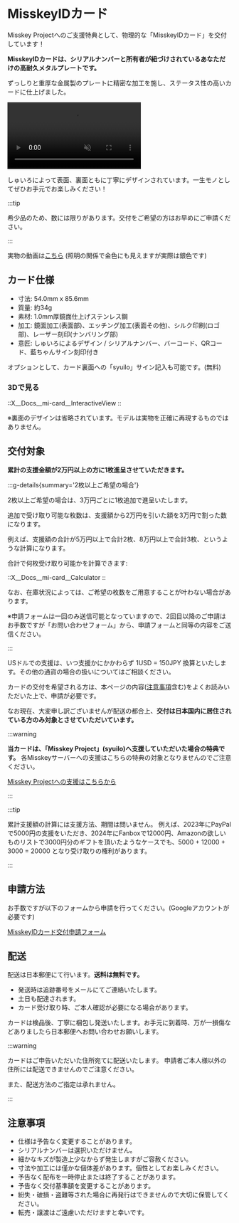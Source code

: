 # MisskeyIDカード

Misskey Projectへのご支援特典として、物理的な「MisskeyIDカード」を交付しています！

**MisskeyIDカードは、シリアルナンバーと所有者が紐づけされているあなただけの高耐久メタルプレートです。**

ずっしりと重厚な金属製のプレートに精密な加工を施し、ステータス性の高いカードに仕上げました。

<video src="/video/mi-id-card-teaser.mp4" muted autoplay loop></video>

しゅいろによって表面、裏面ともに丁寧にデザインされています。一生モノとしてぜひお手元でお楽しみください！

:::tip

希少品のため、数には限りがあります。交付をご希望の方はお早めにご申請ください。

:::

実物の動画は[こちら](https://www.youtube.com/shorts/AdzzwxEa-WE) (照明の関係で金色にも見えますが実際は銀色です)

## カード仕様

- 寸法: 54.0mm x 85.6mm
- 質量: 約34g
- 素材: 1.0mm厚鏡面仕上げステンレス鋼
- 加工: 鏡面加工(表面部)、エッチング加工(表面その他)、シルク印刷(ロゴ部)、レーザー刻印(ナンバリング部)
- 意匠: しゅいろによるデザイン / シリアルナンバー、バーコード、QRコード、藍ちゃんサイン刻印付き

オプションとして、カード裏面への「syuilo」サイン記入も可能です。(無料)

### 3Dで見る

::X__Docs__mi-card__InteractiveView
::

※裏面のデザインは省略されています。モデルは実物を正確に再現するものではありません。

## 交付対象

**累計の支援金額が2万円以上の方に1枚進呈させていただきます。**

:::g-details{summary='2枚以上ご希望の場合'}

2枚以上ご希望の場合は、3万円ごとに1枚追加で進呈いたします。

追加で受け取り可能な枚数は、支援額から2万円を引いた額を3万円で割った数になります。

例えば、支援額の合計が5万円以上で合計2枚、8万円以上で合計3枚、というような計算になります。

合計で何枚受け取り可能かを計算できます:

::X__Docs__mi-card__Calculator
::

なお、在庫状況によっては、ご希望の枚数をご用意することが叶わない場合があります。

※申請フォームは一回のみ送信可能となっていますので、2回目以降のご申請はお手数ですが「お問い合わせフォーム」から、申請フォームと同等の内容をご送信ください。

:::

USドルでの支援は、いつ支援かにかかわらず 1USD = 150JPY 換算といたします。その他の通貨の場合の扱いについてはご相談ください。

カードの交付を希望される方は、本ページの内容([注意事項](#注意事項)含む)をよくお読みいただいた上で、申請が必要です。

なお現在、大変申し訳ございませんが配送の都合上、**交付は日本国内に居住されている方のみ対象とさせていただいています。**

:::warning

**当カードは、「Misskey Project」(syuilo)へ支援していただいた場合の特典です。**
各Misskeyサーバーへの支援はこちらの特典の対象となりませんのでご注意ください。

[Misskey Projectへの支援はこちらから](/docs/donate/)

:::

:::tip

累計支援額の計算には支援方法、期間は問いません。
例えば、2023年にPayPalで5000円の支援をいただき、2024年にFanboxで12000円、Amazonの欲しいものリストで3000円分のギフトを頂いたようなケースでも、5000 + 12000 + 3000 = 20000 となり受け取りの権利があります。

:::

## 申請方法

お手数ですが以下のフォームから申請を行ってください。(Googleアカウントが必要です)

[MisskeyIDカード交付申請フォーム](https://forms.gle/3EcRw21nUcGqGVk68)

## 配送

配送は日本郵便にて行います。**送料は無料です。**

- 発送時は追跡番号をメールにてご連絡いたします。
- 土日も配達されます。
- カード受け取り時、ご本人確認が必要になる場合があります。

カードは検品後、丁寧に梱包し発送いたします。お手元に到着時、万が一損傷などありましたら日本郵便へお問い合わせお願いします。

:::warning

カードはご申告いただいた住所宛てに配送いたします。
申請者ご本人様以外の住所には配送できませんのでご注意ください。

また、配送方法のご指定は承れません。

:::

## 注意事項

- 仕様は予告なく変更することがあります。
- シリアルナンバーは選択いただけません。
- 細かなキズが製造上少なからず発生しますがご容赦ください。
- 寸法や加工には僅かな個体差があります。個性としてお楽しみください。
- 予告なく配布を一時停止または終了することがあります。
- 予告なく交付基準額を変更することがあります。
- 紛失・破損・盗難等された場合に再発行はできませんので大切に保管してください。
- 転売・譲渡はご遠慮いただけますと幸いです。

